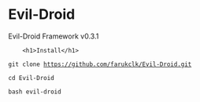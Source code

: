 # Evil-Droid
Evil-Droid Framework  v0.3.1


        <h1>Install</h1>

<code>git clone https://github.com/farukclk/Evil-Droid.git</code></p>
<code>cd Evil-Droid</code></p>
<code>bash evil-droid</code>


